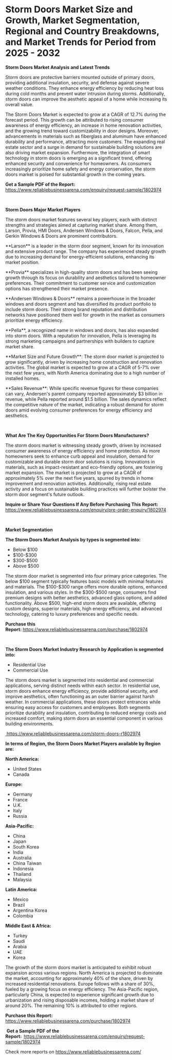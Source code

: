 <p><h1>Storm Doors Market Size and Growth, Market Segmentation, Regional and Country Breakdowns, and Market Trends for Period from 2025 -  2032</h1></p><p><strong>Storm Doors Market Analysis and Latest Trends</strong></p>
<p><p>Storm doors are protective barriers mounted outside of primary doors, providing additional insulation, security, and defense against severe weather conditions. They enhance energy efficiency by reducing heat loss during cold months and prevent water intrusion during storms. Additionally, storm doors can improve the aesthetic appeal of a home while increasing its overall value.</p><p>The Storm Doors Market is expected to grow at a CAGR of 12.7% during the forecast period. This growth can be attributed to rising consumer awareness of energy efficiency, an increase in home renovation activities, and the growing trend toward customizability in door designs. Moreover, advancements in materials such as fiberglass and aluminum have enhanced durability and performance, attracting more customers. The expanding real estate sector and a surge in demand for sustainable building solutions are also driving market expansion. Furthermore, the integration of smart technology in storm doors is emerging as a significant trend, offering enhanced security and convenience for homeowners. As consumers increasingly prioritize home safety and energy conservation, the storm doors market is poised for substantial growth in the coming years.</p></p>
<p><strong>Get a Sample PDF of the Report:&nbsp;</strong> <a href="https://www.reliablebusinessarena.com/enquiry/request-sample/1802974?utm_campaign=2630&utm_medium=2&utm_source=Github&utm_content=ia&utm_term=28022025&utm_id=storm-doors">https://www.reliablebusinessarena.com/enquiry/request-sample/1802974</a></p>
<p>&nbsp;</p>
<p><strong>Storm Doors Major Market Players</strong></p>
<p><p>The storm doors market features several key players, each with distinct strengths and strategies aimed at capturing market share. Among them, Larson, Provia, HMI Doors, Andersen Windows & Doors, Falcon, Pella, and Gerkin Windows & Doors are prominent contributors.</p><p>**Larson** is a leader in the storm door segment, known for its innovation and extensive product range. The company has experienced steady growth due to increasing demand for energy-efficient solutions, enhancing its market position. </p><p>**Provia** specializes in high-quality storm doors and has been seeing growth through its focus on durability and aesthetics tailored to homeowner preferences. Their commitment to customer service and customization options has strengthened their market presence.</p><p>**Andersen Windows & Doors** remains a powerhouse in the broader windows and doors segment and has diversified its product portfolio to include storm doors. Their strong brand reputation and distribution networks have positioned them well for growth in the market as consumers prioritize energy efficiency.</p><p>**Pella**, a recognized name in windows and doors, has also expanded into storm doors. With a reputation for innovation, Pella is leveraging its strong marketing campaigns and partnerships with builders to capture market share.</p><p>**Market Size and Future Growth**: The storm door market is projected to grow significantly, driven by increasing home construction and renovation activities. The global market is expected to grow at a CAGR of 5-7% over the next few years, with North America dominating due to a high number of installed homes.</p><p>**Sales Revenue**: While specific revenue figures for these companies can vary, Andersen's parent company reported approximately $3 billion in revenue, while Pella reported around $1.5 billion. The sales dynamics reflect the competitive nature of the market, indicating a robust demand for storm doors amid evolving consumer preferences for energy efficiency and aesthetics.</p></p>
<p>&nbsp;</p>
<p><strong>What Are The Key Opportunities For Storm Doors Manufacturers?</strong></p>
<p><p>The storm doors market is witnessing steady growth, driven by increased consumer awareness of energy efficiency and home protection. As more homeowners seek to enhance curb appeal and insulation, demand for customizable and durable storm door solutions is rising. Innovations in materials, such as impact-resistant and eco-friendly options, are fostering market expansion. The market is projected to grow at a CAGR of approximately 5% over the next five years, spurred by trends in home improvement and renovation activities. Additionally, rising real estate activity and a focus on sustainable building practices will further bolster the storm door segment's future outlook.</p></p>
<p><strong>Inquire or Share Your Questions If Any Before Purchasing This Report:</strong> <a href="https://www.reliablebusinessarena.com/enquiry/pre-order-enquiry/1802974?utm_campaign=2630&utm_medium=2&utm_source=Github&utm_content=ia&utm_term=28022025&utm_id=storm-doors">https://www.reliablebusinessarena.com/enquiry/pre-order-enquiry/1802974</a></p>
<p>&nbsp;</p>
<p><strong>Market Segmentation</strong></p>
<p><strong>The Storm Doors Market Analysis by types is segmented into:</strong></p>
<p><ul><li>Below $100</li><li>$100-$300</li><li>$300-$500</li><li>Above $500</li></ul></p>
<p><p>The storm door market is segmented into four primary price categories. The below $100 segment typically features basic models with minimal features and materials. The $100-$300 range offers more durable options, enhanced insulation, and various styles. In the $300-$500 range, consumers find premium designs with better aesthetics, advanced glass options, and added functionality. Above $500, high-end storm doors are available, offering custom designs, superior materials, high energy efficiency, and advanced technology, catering to luxury preferences and specific needs.</p></p>
<p><strong>Purchase this Report:&nbsp;</strong><a href="https://www.reliablebusinessarena.com/purchase/1802974?utm_campaign=2630&utm_medium=2&utm_source=Github&utm_content=ia&utm_term=28022025&utm_id=storm-doors">https://www.reliablebusinessarena.com/purchase/1802974</a></p>
<p>&nbsp;</p>
<p><strong>The Storm Doors Market Industry Research by Application is segmented into:</strong></p>
<p><ul><li>Residential Use</li><li>Commercial Use</li></ul></p>
<p><p>The storm doors market is segmented into residential and commercial applications, serving distinct needs within each sector. In residential use, storm doors enhance energy efficiency, provide additional security, and improve aesthetics, often functioning as an outer barrier against harsh weather. In commercial applications, these doors protect entrances while ensuring easy access for customers and employees. Both segments prioritize durability and insulation, contributing to reduced energy costs and increased comfort, making storm doors an essential component in various building environments.</p></p>
<p><a href="https://www.reliablebusinessarena.com/storm-doors-r1802974?utm_campaign=2630&utm_medium=2&utm_source=Github&utm_content=ia&utm_term=28022025&utm_id=storm-doors">&nbsp;https://www.reliablebusinessarena.com/storm-doors-r1802974</a></p>
<p><strong>In terms of Region, the Storm Doors Market Players available by Region are:</strong></p>
<p>
    <p> <strong> North America: </strong>
        <ul>
            <li>United States</li>
            <li>Canada</li>
        </ul>
        </p> 
    <p> <strong> Europe: </strong>
        <ul>
            <li>Germany</li>
            <li>France</li>
            <li>U.K.</li>
            <li>Italy</li>
            <li>Russia</li>
        </ul>
        </p> 
    <p> <strong> Asia-Pacific: </strong>
        <ul>
            <li>China</li>
            <li>Japan</li>
            <li>South Korea</li>
            <li>India</li>
            <li>Australia</li>
            <li>China Taiwan</li>
            <li>Indonesia</li>
            <li>Thailand</li>
            <li>Malaysia</li>
        </ul>
        </p> 
    <p> <strong> Latin America: </strong>
        <ul>
            <li>Mexico</li>
            <li>Brazil</li>
            <li>Argentina Korea</li>
            <li>Colombia</li>
        </ul>
        </p> 
    <p> <strong> Middle East & Africa: </strong>
        <ul>
            <li>Turkey</li>
            <li>Saudi</li>
            <li>Arabia</li>
            <li>UAE</li>
            <li>Korea</li>
        </ul>
    </p>
    </p>
<p><p>The growth of the storm doors market is anticipated to exhibit robust expansion across various regions. North America is projected to dominate the market, accounting for approximately 40% of the share, driven by increased residential renovations. Europe follows with a share of 30%, fueled by a growing focus on energy efficiency. The Asia-Pacific region, particularly China, is expected to experience significant growth due to urbanization and rising disposable incomes, holding a market share of around 20%. The remaining 10% is attributed to other regions.</p></p>
<p><strong>Purchase this Report: </strong><a href="https://www.reliablebusinessarena.com/purchase/1802974?utm_campaign=2630&utm_medium=2&utm_source=Github&utm_content=ia&utm_term=28022025&utm_id=storm-doors">https://www.reliablebusinessarena.com/purchase/1802974</a></p>
<p>&nbsp;<strong>Get a Sample PDF of the Report:&nbsp;&nbsp;</strong><a href="https://www.reliablebusinessarena.com/enquiry/request-sample/1802974?utm_campaign=2630&utm_medium=2&utm_source=Github&utm_content=ia&utm_term=28022025&utm_id=storm-doors">https://www.reliablebusinessarena.com/enquiry/request-sample/1802974</a></p>
<p><strong></strong></p>
<p>Check more reports on <a href="https://www.reliablebusinessarena.com/?utm_campaign=2630&utm_medium=2&utm_source=Github&utm_content=ia&utm_term=28022025&utm_id=storm-doors">https://www.reliablebusinessarena.com/</a></p>